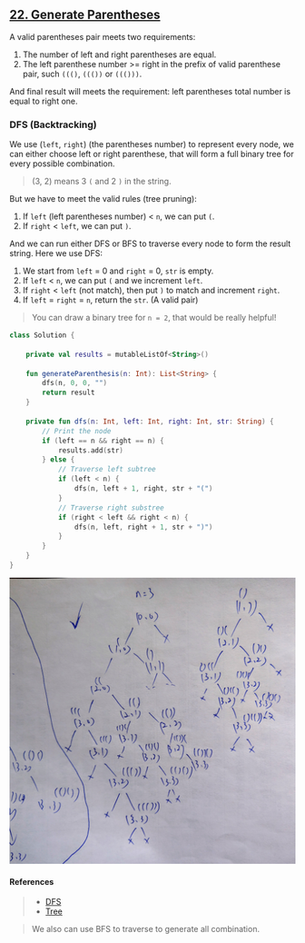## [22. Generate Parentheses](https://leetcode.com/problems/generate-parentheses/)

A valid parentheses pair meets two requirements:
1. The number of left and right parentheses are equal.
2. The left parenthese number >= right in the prefix of valid parenthese pair, such `((()`, `((())` or `((()))`.

And final result will meets the requirement: left parentheses total number is equal to right one.

### DFS (Backtracking)
We use (`left`, `right`) (the parentheses number) to represent every node, we can either choose left or right parenthese, that will form a full binary tree for every possible combination.

> (3, 2) means 3 `(` and 2 `)` in the string.

But we have to meet the valid rules (tree pruning):
1. If `left` (left parentheses number) < `n`, we can put `(`.
2. If `right` < `left`, we can put `)`.

And we can run either DFS or BFS to traverse every node to form the result string. 
Here we use DFS:
1. We start from `left` = 0 and `right` = 0, `str` is empty.
2. If `left` < `n`, we can put `(` and we increment `left`.
3. If `right` < `left` (not match), then put `)` to match and increment `right`.
4. If `left` = `right` = `n`, return the `str`. (A valid pair)

> You can draw a binary tree for `n = 2`, that would be really helpful!

```kotlin
class Solution {

    private val results = mutableListOf<String>()

    fun generateParenthesis(n: Int): List<String> {
        dfs(n, 0, 0, "")
        return result
    }

    private fun dfs(n: Int, left: Int, right: Int, str: String) {
        // Print the node
        if (left == n && right == n) {
            results.add(str)
        } else {
            // Traverse left subtree
            if (left < n) {
                dfs(n, left + 1, right, str + "(")
            } 
            // Traverse right substree
            if (right < left && right < n) {
                dfs(n, left, right + 1, str + ")")
            }
        }
    }
}
```

![DFS Tree](../media/22.generate-parentheses.jpg)

#### References
> * [DFS](https://leetcode.cn/problems/generate-parentheses/solution/shen-du-you-xian-bian-li-zui-jian-jie-yi-ypti/)
> * [Tree](https://leetcode.cn/problems/generate-parentheses/solution/pei-yang-chou-xiang-si-wei-hui-su-jie-fa-7dwu/)

> We also can use BFS to traverse to generate all combination. 